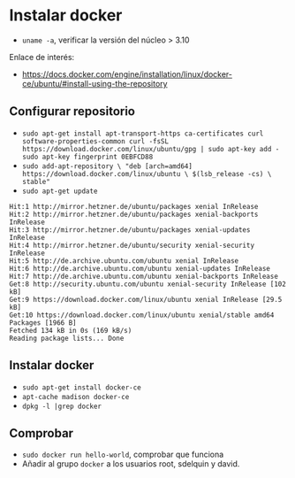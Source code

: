 
# Instalar docker

* `uname -a`, verificar la versión del núcleo > 3.10

Enlace de interés:
* https://docs.docker.com/engine/installation/linux/docker-ce/ubuntu/#install-using-the-repository

## Configurar repositorio

* `sudo apt-get install apt-transport-https ca-certificates curl software-properties-common
curl -fsSL https://download.docker.com/linux/ubuntu/gpg | sudo apt-key add -
sudo apt-key fingerprint 0EBFCD88`
* `sudo add-apt-repository \
   "deb [arch=amd64] https://download.docker.com/linux/ubuntu \
   $(lsb_release -cs) \
   stable"`
* `sudo apt-get update`

```
Hit:1 http://mirror.hetzner.de/ubuntu/packages xenial InRelease
Hit:2 http://mirror.hetzner.de/ubuntu/packages xenial-backports InRelease
Hit:3 http://mirror.hetzner.de/ubuntu/packages xenial-updates InRelease
Hit:4 http://mirror.hetzner.de/ubuntu/security xenial-security InRelease
Hit:5 http://de.archive.ubuntu.com/ubuntu xenial InRelease
Hit:6 http://de.archive.ubuntu.com/ubuntu xenial-updates InRelease
Hit:7 http://de.archive.ubuntu.com/ubuntu xenial-backports InRelease
Get:8 http://security.ubuntu.com/ubuntu xenial-security InRelease [102 kB]
Get:9 https://download.docker.com/linux/ubuntu xenial InRelease [29.5 kB]
Get:10 https://download.docker.com/linux/ubuntu xenial/stable amd64 Packages [1966 B]
Fetched 134 kB in 0s (169 kB/s)
Reading package lists... Done
```

## Instalar docker

* `sudo apt-get install docker-ce`
* `apt-cache madison docker-ce`
* `dpkg -l |grep docker`

## Comprobar

* `sudo docker run hello-world`, comprobar que funciona
* Añadir al grupo `docker` a los usuarios root, sdelquin y david.

